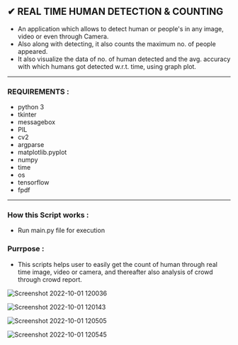 ## ✔ REAL TIME HUMAN DETECTION & COUNTING
- An application which allows to detect human or people's in any image, video or even through Camera.
- Also along with detecting, it also counts the maximum no. of people appeared.
- It also visualize the data of no. of human detected and the avg. accuracy with which humans got detected w.r.t. time, using graph plot.

****

### REQUIREMENTS : 
- python 3
- tkinter
- messagebox
- PIL
- cv2
- argparse
- matplotlib.pyplot
- numpy
- time
- os
- tensorflow
- fpdf

****

### How this Script works :
- Run main.py file for execution

### Purrpose :
- This scripts helps user to easily get the count of human through real time image, video or camera, and thereafter also analysis of crowd through crowd report.

![Screenshot 2022-10-01 120036](https://user-images.githubusercontent.com/88607419/193396275-7ddf7573-f836-4f24-9c5b-fc89a9968226.png)






![Screenshot 2022-10-01 120143](https://user-images.githubusercontent.com/88607419/193396280-5316ac94-d985-4b07-8938-0eefb26535f7.png)






![Screenshot 2022-10-01 120505](https://user-images.githubusercontent.com/88607419/193396288-4c96933c-a328-46ca-9090-3d2acafec43b.png)







![Screenshot 2022-10-01 120545](https://user-images.githubusercontent.com/88607419/193396292-a419124b-2a74-4fcd-a71e-83e4389fa97e.png)



